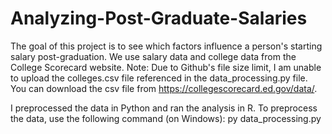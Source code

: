 # Analyzing-Post-Graduate-Salaries
The goal of this project is to see which factors influence a person's starting salary post-graduation. We use salary data and college data from the College Scorecard website.
Note: Due to Github's file size limit, I am unable to upload the colleges.csv file referenced in the data_processing.py file. You can download the csv file from https://collegescorecard.ed.gov/data/.

I preprocessed the data in Python and ran the analysis in R. 
To preprocess the data, use the following command (on Windows): py data_processing.py
